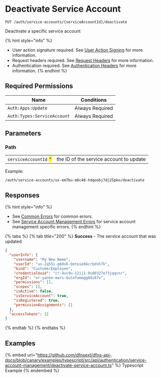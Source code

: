 # Deactivate Service Account

`PUT /auth/service-accounts/{serviceAccountId}/deactivate`

Deactivate a specific service account

{% hint style="info" %}
* User action signature required. See [User Action Signing](../user-action-signing/) for more information.
* Request headers required. See [Request Headers](../../../getting-started/request-headers.md) for more information.
* Authentication required. See [Authentication Headers](../../../getting-started/request-headers.md#authentication-headers) for more information.
{% endhint %}

## Required Permissions

| Name                        | Conditions      |
| --------------------------- | --------------- |
| `Auth:Apps:Update`          | Always Required |
| `Auth:Types:ServiceAccount` | Always Required |

## Parameters

### Path

|                                                       |                                         |
| ----------------------------------------------------- | --------------------------------------- |
| `serviceAccountId` <mark style="color:red;">\*</mark> | the ID of the service account to update |

Example:

`/auth/service-accounts/us-em7bu-m6c48-hdqoobj7dj25pko/deactivate`

## Responses

{% hint style="info" %}
* See [Common Errors](../../../getting-started/errors.md#common-errors) for common errors.
* See [Service Account Management Errors](../../../getting-started/errors.md#service-account-management-errors) for service account management specific errors.
{% endhint %}

{% tabs %}
{% tab title="200" %}
**Success** - The service account that was updated

```JSON
{
  "userInfo": {
    "username": "My New Name",
    "userId": "us-2q55i-g68v6-9etoie66crbdsh7k",
    "kind": "CustomerEmployee",
    "credentialUuid": "cr-4uc9u-12ij1-9s08327e73jqqcnr",
    "orgId": "or-yanke-mars-6ulofamogg84s87v",
    "permissions": [],
    "scopes": [],
    "isActive": false,
    "isServiceAccount": true,
    "isRegistered": true,
    "permissionAssignments": []
  },
  "accessTokens": []
}
```
{% endtab %}
{% endtabs %}

## Examples

{% embed url="https://github.com/dfnsext/dfns-api-docs/blob/canary/examples/typescript/src/api/authentication/service-account-management/deactivate-service-account.ts" %} Typescript Example {% endembed %}
